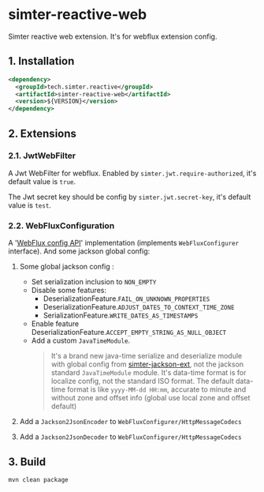 # simter-reactive-web

Simter reactive web extension. It's for webflux extension config.

## 1. Installation

```xml
<dependency>
  <groupId>tech.simter.reactive</groupId>
  <artifactId>simter-reactive-web</artifactId>
  <version>${VERSION}</version>
</dependency>
```

## 2. Extensions

### 2.1. JwtWebFilter

A Jwt WebFilter for webflux. Enabled by `simter.jwt.require-authorized`, it's default value is `true`.

The Jwt secret key should be config by `simter.jwt.secret-key`, it's default value is `test`.

### 2.2. WebFluxConfiguration

A '[WebFlux config API]' implementation (implements `WebFluxConfigurer` interface). And some jackson global config:

1. Some global jackson config :
    - Set serialization inclusion to `NON_EMPTY`
    - Disable some features:
        - DeserializationFeature.`FAIL_ON_UNKNOWN_PROPERTIES`
        - DeserializationFeature.`ADJUST_DATES_TO_CONTEXT_TIME_ZONE`
        - SerializationFeature.`WRITE_DATES_AS_TIMESTAMPS`
    - Enable feature DeserializationFeature.`ACCEPT_EMPTY_STRING_AS_NULL_OBJECT`
    - Add a custom `JavaTimeModule`.
        > It's a brand new java-time serialize and deserialize module with global config from [simter-jackson-ext],
          not the jackson standard `JavaTimeModule` module. It's data-time format is for localize config, 
          not the standard ISO format. The default data-time format is like `yyyy-MM-dd HH:mm`, 
          accurate to minute and without zone and offset info (global use local zone and offset default)

2. Add a `Jackson2JsonEncoder` to `WebFluxConfigurer/HttpMessageCodecs`
3. Add a `Jackson2JsonDecoder` to `WebFluxConfigurer/HttpMessageCodecs`


## 3. Build

```bash
mvn clean package
```

[WebFlux config API]: https://docs.spring.io/spring/docs/current/spring-framework-reference/web-reactive.html#webflux-config-customize
[simter-jackson-ext]: https://github.com/simter/simter-jackson-ext
